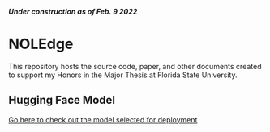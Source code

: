 ***Under construction as of Feb. 9 2022***

# NOLEdge

This repository hosts the source code, paper, and other documents created to support my Honors in the Major Thesis at Florida State University. 

## Hugging Face Model
[Go here to check out the model selected for deployment](https://huggingface.co/comacrae/roberta-paraphrasev2)

